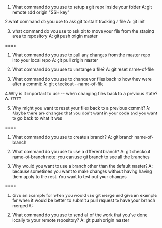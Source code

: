 1. What command do you use to setup a git repo inside your folder
	A: git remote add origin "SSH key"

2.what command do you use to ask git to start tracking a file
	A: git init

3. what command do you use to ask git to move your file from the staging area to repository
	A: git push origin master

====

1. What command do you use to pull any changes from the master repo into your local repo
	A: git pull origin master

2. What command do you use to unstange a file?
	A: git reset name-of-file

3. What command do you use to change yor files back to how they were after a commit:
	A: git checkout --name-of-file

4.Why is it important to use -- when changing files back to a previous state?
	A: ?????

5. Why might you want to reset your files back to a previous commit?
	A: Maybe there are changes that you don't want in your code and you want to go back to what it was

====

1. What command do you use to create a branch?
	A: git branch name-of-branch

2. What command do you use to use a different branch?
	A: git checkout name-of-branch
	note: you can use git branch to see all the branches
3. Why would you want to use a branch other than the default master?
	A: because sometimes you want to make changes without having having them apply to the rest. You want to test out your changes

====

1. Give an example for when you would use git merge and give an example for when it would be better to submit a pull request to have your branch merged
	A:

2. What command do you use to send all of the work that you've done locally to your remote repository?
	A: git push origin master